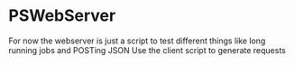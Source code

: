 # PSWebServer

For now the webserver is just a script to test different things like long running jobs and POSTing JSON
Use the client script to generate requests
